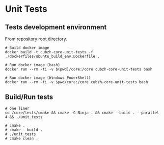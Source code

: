 # Unit Tests

## Tests development environment

From repository root directory.

```shell
# Build docker image
docker build -t cubzh-core-unit-tests -f ./dockerfiles/ubuntu_build_env.Dockerfile .

# Run docker image (bash)
docker run --rm -ti -v $(pwd)/core:/core cubzh-core-unit-tests bash

# Run docker image (Windows PowerShell)
docker run --rm -ti -v $pwd/core:/core cubzh-core-unit-tests bash
```

## Build/Run tests

```shell
# one liner
cd /core/tests/cmake && cmake -G Ninja . && cmake --build . --parallel 4 && ./unit_tests

# cmake .
# cmake --build .
# ./unit_tests
# cmake clean .
```